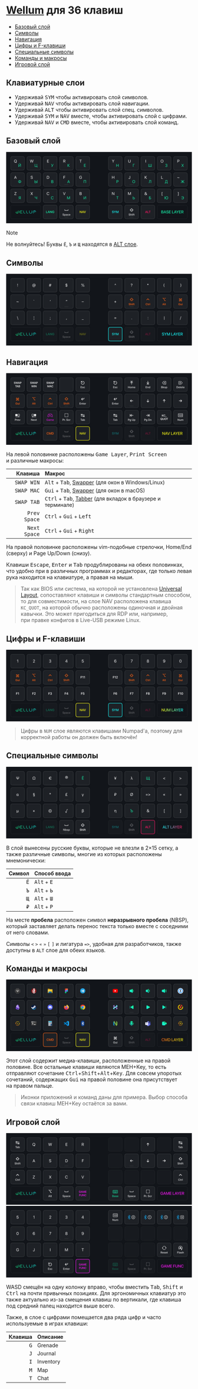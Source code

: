# [Wellum](./README.md) для 36 клавиш

- [Базовый слой](#базовый-слой)
- [Символы](#символы)
- [Навигация](#навигация)
- [Цифры и F-клавиши](#цифры-и-f-клавиши)
- [Специальные символы](#специальные-символы)
- [Команды и макросы](#команды-и-макросы)
- [Игровой слой](#игровой-слой)

## Клавиатурные слои

- Удерживай <kbd>SYM</kbd> чтобы активировать слой символов.
- Удерживай <kbd>NAV</kbd> чтобы активировать слой навигации.
- Удерживай <kbd>ALT</kbd> чтобы активировать слой спец. символов.
- Удерживай <kbd>SYM</kbd> и <kbd>NAV</kbd> вместе, чтобы активировать слой с цифрами.
- Удерживай <kbd>NAV</kbd> и <kbd>CMD</kbd> вместе, чтобы активировать слой команд.

## Базовый слой

![](./images/wellum36/wellum-layer-base.jpg)

> [!NOTE]
> Не волнуйтесь! Буквы `Ё`, `Ъ` и `Щ` находятся в [ALT слое](#специальные-символы).

## Символы

![](./images/wellum36/wellum-layer-sym.jpg)

## Навигация

![](./images/wellum36/wellum-layer-nav.jpg)

На левой половинке расположены <kbd>Game Layer</kbd>, <kbd>Print Screen</kbd> и различные макросы:

|               Клавиша | Макрос                                                                                                                     |
| --------------------: | :------------------------------------------------------------------------------------------------------------------------- |
|   <kbd>SWAP WIN</kbd> | <kbd>Alt</kbd> + <kbd>Tab</kbd>, [Swapper](./README.md#как-работает-swapper-и-tabber) (для окон в Windows/Linux)           |
|   <kbd>SWAP MAC</kbd> | <kbd>Gui</kbd> + <kbd>Tab</kbd>, [Swapper](./README.md#как-работает-swapper-и-tabber) (для окон в macOS)                   |
|   <kbd>SWAP TAB</kbd> | <kbd>Ctrl</kbd> + <kbd>Tab</kbd>, [Tabber](./README.md#как-работает-swapper-и-tabber) (для вкладок в браузере и терминале) |
| <kbd>Prev Space</kbd> | <kbd>Ctrl</kbd> + <kbd>Gui</kbd> + <kbd>Left</kbd>                                                                         |
| <kbd>Next Space</kbd> | <kbd>Ctrl</kbd> + <kbd>Gui</kbd> + <kbd>Right</kbd>                                                                        |

На правой половинке расположены vim-подобные стрелочки, Home/End (сверху) и Page Up/Down (снизу).

Клавиши <kbd>Escape</kbd>, <kbd>Enter</kbd> и <kbd>Tab</kbd> продублированы на обеих половинках, что удобно при в различных программах и редакторах, где только левая рука находится на клавиатуре, а правая на мыши.

> Так как BIOS или система, на которой не установлена [Universal Layout](https://github.com/braindefender/universal-layout), сопоставляют клавиши и символы стандартным способом, то для совместимости, на слое NAV расположена клавиша `KC_QUOT`, на которой обычно расположены одиночная и двойная кавычки. Это может пригодиться для RDP или, например, при правке конфигов в Live-USB режиме Linux.

## Цифры и F-клавиши

![](./images/wellum36/wellum-layer-num.jpg)

> Цифры в `NUM` слое являются клавишами Numpad'а, поэтому для корректной работы он должен быть включён!

## Специальные символы

![](./images/wellum36/wellum-layer-alt.jpg)

В слой вынесены русские буквы, которые не влезли в 2×15 сетку, а также различные символы, многие из которых расположены мнемонически:

|       Символ | Способ ввода                  |
| -----------: | :---------------------------- |
| <kbd>Ё</kbd> | <kbd>Alt</kbd> + <kbd>Е</kbd> |
| <kbd>Ъ</kbd> | <kbd>Alt</kbd> + <kbd>Ь</kbd> |
| <kbd>Щ</kbd> | <kbd>Alt</kbd> + <kbd>Ш</kbd> |
| <kbd>₽</kbd> | <kbd>Alt</kbd> + <kbd>Р</kbd> |

На месте **пробела** расположен символ **неразрывного пробела** (NBSP), который заставляет делать перенос текста только вместе с соседними от него словами.

Символы `<` `>` `«` `»` `[` `]` и лигатура `=>`, удобная для разработчиков, также доступны в `ALT` слое для обеих языков.

## Команды и макросы

![](./images/wellum36/wellum-layer-cmd.jpg)

Этот слой содержит медиа-клавиши, расположенные на правой половине. Все остальные клавиши являются MEH+Key, то есть отправляют сочетание <kbd>Ctrl</kbd>+<kbd>Shift</kbd>+<kbd>Alt</kbd>+<kbd>Key</kbd>. Для совсем упоротых сочетаний, содержащих <kbd>Gui</kbd> на правой половине она присутствует на правом пальце.

> Иконки приложений и команд даны для примера. Выбор способа связи клавиш MEH+Key остаётся за вами.

## Игровой слой

![](./images/wellum36/wellum-layer-game.jpg)
![](./images/wellum36/wellum-layer-game-fn.jpg)

WASD смещён на одну колонку вправо, чтобы вместить <kbd>Tab</kbd>, <kbd>Shift</kbd> и <kbd>Ctrl</kbd> на почти привычных позициях. Для эргономичных клавиатур это также актуально из-за смещения клавиш по вертикали, где клавиша под средний палец находится выше всего.

Также, в слое с цифрами помещается два ряда цифр и часто используемые в играх клавиши:

|      Клавиша | Описание  |
| -----------: | :-------- |
| <kbd>G</kbd> | Grenade   |
| <kbd>J</kbd> | Journal   |
| <kbd>I</kbd> | Inventory |
| <kbd>M</kbd> | Map       |
| <kbd>T</kbd> | Chat      |

